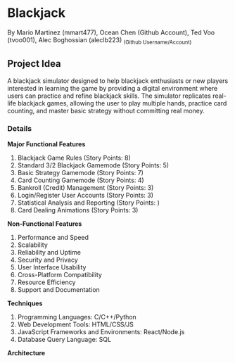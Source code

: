 # **Blackjack**

By Mario Martinez (mmart477), Ocean Chen (Github Account), Ted Voo (tvoo001), Alec Boghossian (aleclb223) <sub>(Github Username/Account)<sub>

## **Project Idea**
A blackjack simulator designed to help blackjack enthusiasts or new players interested in learning the game by providing a digital environment where users can practice and refine blackjack skills. The simulator replicates real-life blackjack games, allowing the user to play multiple hands, practice card counting, and master basic strategy without committing real money.

### **Details**

**Major Functional Features**
1. Blackjack Game Rules (Story Points: 8) 
2. Standard 3/2 Blackjack Gamemode (Story Points: 5)
3. Basic Strategy Gamemode (Story Points: 7) 
4. Card Counting Gamemode (Story Points: 4)
5. Bankroll (Credit) Management (Story Points: 3) 
6. Login/Register User Accounts (Story Points: 3) 
7. Statistical Analysis and Reporting (Story Points: )
8. Card Dealing Animations (Story Points: 3)

**Non-Functional Features**
1. Performance and Speed
2. Scalability
3. Reliability and Uptime
4. Security and Privacy
5. User Interface Usability
6. Cross-Platform Compatibility
8. Resource Efficiency
9. Support and Documentation

**Techniques**
1. Programming Languages: C/C++/Python
2. Web Development Tools: HTML/CSS/JS
3. JavaScript Frameworks and Environments: React/Node.js
4. Database Query Language: SQL

**Architecture**

